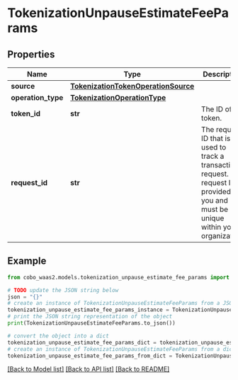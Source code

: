 # TokenizationUnpauseEstimateFeeParams


## Properties

Name | Type | Description | Notes
------------ | ------------- | ------------- | -------------
**source** | [**TokenizationTokenOperationSource**](TokenizationTokenOperationSource.md) |  | 
**operation_type** | [**TokenizationOperationType**](TokenizationOperationType.md) |  | 
**token_id** | **str** | The ID of the token. | 
**request_id** | **str** | The request ID that is used to track a transaction request. The request ID is provided by you and must be unique within your organization. | [optional] 

## Example

```python
from cobo_waas2.models.tokenization_unpause_estimate_fee_params import TokenizationUnpauseEstimateFeeParams

# TODO update the JSON string below
json = "{}"
# create an instance of TokenizationUnpauseEstimateFeeParams from a JSON string
tokenization_unpause_estimate_fee_params_instance = TokenizationUnpauseEstimateFeeParams.from_json(json)
# print the JSON string representation of the object
print(TokenizationUnpauseEstimateFeeParams.to_json())

# convert the object into a dict
tokenization_unpause_estimate_fee_params_dict = tokenization_unpause_estimate_fee_params_instance.to_dict()
# create an instance of TokenizationUnpauseEstimateFeeParams from a dict
tokenization_unpause_estimate_fee_params_from_dict = TokenizationUnpauseEstimateFeeParams.from_dict(tokenization_unpause_estimate_fee_params_dict)
```
[[Back to Model list]](../README.md#documentation-for-models) [[Back to API list]](../README.md#documentation-for-api-endpoints) [[Back to README]](../README.md)



